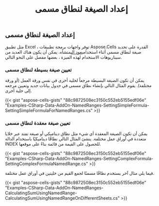 ﻿---
title: إعداد الصيغة لنطاق مسمى
type: docs
weight: 20
url: /ar/net/setting-formula-for-named-range/
---
## **إعداد الصيغة لنطاق مسمى**
 مثل تطبيق Excel ، توفر واجهات برمجة تطبيقات Aspose.Cells القدرة على تحديد صيغة لنطاق مسمى أثناء استخدام[يعود الى](https://reference.aspose.com/cells/net/aspose.cells/range/properties/refersto)منشأه. يمكن أن يكون هناك العديد من سيناريوهات الاستخدام لهذه الميزة ، بعضها مفصل على النحو التالي.
### **تعيين صيغة بسيطة لنطاق مسمى**
يمكن أن تكون الصيغة البسيطة مرجعاً لخلية أخرى في نفس ورقة العمل (أو ورقة مختلفة). يقوم المثال التالي بإنشاء نطاق مسمى في جدول بيانات جديد وتعيين مرجعه إلى خلية أخرى.



{{< gist "aspose-cells-gists" "88c9872508ec3150c552eb5155edf06e" "Examples-CSharp-Data-AddOn-NamedRanges-SettingSimpleFormula-SettingSimpleFormulaForNamedRanges.cs" >}}
### **تعيين صيغة معقدة لنطاق مسمى**
يمكن أن تكون الصيغة المعقدة أي شيء مثل نطاق ديناميكي أو صيغة تمتد عبر خلايا متعددة في أوراق عمل مختلفة. ينشئ المثال التالي نطاقًا ديناميكيًا باستخدام الدالة INDEX للحصول على القيمة من قائمة بناءً على موقعها.



{{< gist "aspose-cells-gists" "88c9872508ec3150c552eb5155edf06e" "Examples-CSharp-Data-AddOn-NamedRanges-SettingComplexFormula-SettingComplexFormulaNamedRange.cs" >}}



فيما يلي مثال آخر يستخدم نطاقًا مسمىًا لجمع القيم من خليتين في أوراق عمل مختلفة.



{{< gist "aspose-cells-gists" "88c9872508ec3150c552eb5155edf06e" "Examples-CSharp-Data-AddOn-NamedRanges-CalculatingSumUsingNamedRange-CalculatingSumUsingNamedRangeOnDifferentSheets.cs" >}}
